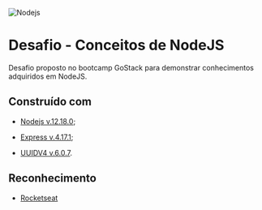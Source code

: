 ![Nodejs]()

# Desafio - Conceitos de NodeJS

Desafio proposto no bootcamp GoStack para demonstrar conhecimentos adquiridos em NodeJS.

## Construído com

- [Nodejs v.12.18.0](https://nodejs.org/en/);

- [Express v.4.17.1](https://expressjs.com/pt-br/);

- [UUIDV4 v.6.0.7](https://www.npmjs.com/package/uuidv4).

## Reconhecimento

- [Rocketseat](https://rocketseat.com.br/)


